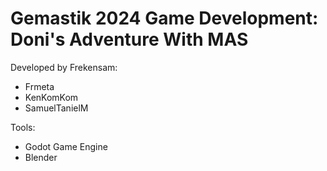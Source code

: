 # Gemastik 2024 Game Development: Doni's Adventure With MAS

Developed by Frekensam:
- Frmeta
- KenKomKom
- SamuelTanielM

Tools:
- Godot Game Engine
- Blender
